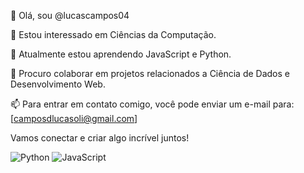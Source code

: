 👋 Olá, sou @lucascampos04

👀 Estou interessado em Ciências da Computação.

🌱 Atualmente estou aprendendo JavaScript e Python.

💞️ Procuro colaborar em projetos relacionados a Ciência de Dados e Desenvolvimento Web.

📫 Para entrar em contato comigo, você pode enviar um e-mail para: [camposdlucasoli@gmail.com]

Vamos conectar e criar algo incrível juntos!

![Python](https://img.shields.io/badge/-Python-blue)
![JavaScript](https://img.shields.io/badge/-Javascript-blue)



